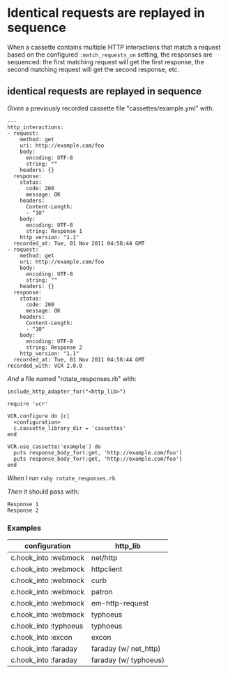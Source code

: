 # Identical requests are replayed in sequence

When a cassette contains multiple HTTP interactions that match a request
  based on the configured `:match_requests_on` setting, the responses are
  sequenced: the first matching request will get the first response,
  the second matching request will get the second response, etc.

## identical requests are replayed in sequence

_Given_ a previously recorded cassette file "cassettes/example.yml" with:

```
--- 
http_interactions: 
- request: 
    method: get
    uri: http://example.com/foo
    body: 
      encoding: UTF-8
      string: ""
    headers: {}
  response: 
    status: 
      code: 200
      message: OK
    headers: 
      Content-Length: 
      - "10"
    body: 
      encoding: UTF-8
      string: Response 1
    http_version: "1.1"
  recorded_at: Tue, 01 Nov 2011 04:58:44 GMT
- request: 
    method: get
    uri: http://example.com/foo
    body: 
      encoding: UTF-8
      string: ""
    headers: {}
  response: 
    status: 
      code: 200
      message: OK
    headers: 
      Content-Length: 
      - "10"
    body: 
      encoding: UTF-8
      string: Response 2
    http_version: "1.1"
  recorded_at: Tue, 01 Nov 2011 04:58:44 GMT
recorded_with: VCR 2.0.0
```

_And_ a file named "rotate_responses.rb" with:

```
include_http_adapter_for("<http_lib>")

require 'vcr'

VCR.configure do |c|
  <configuration>
  c.cassette_library_dir = 'cassettes'
end

VCR.use_cassette('example') do
  puts response_body_for(:get, 'http://example.com/foo')
  puts response_body_for(:get, 'http://example.com/foo')
end
```

_When_ I run `ruby rotate_responses.rb`

_Then_ it should pass with:

```
Response 1
Response 2
```

### Examples

| configuration         | http_lib              |
|-----------------------|-----------------------|
| c.hook_into :webmock  | net/http              |
| c.hook_into :webmock  | httpclient            |
| c.hook_into :webmock  | curb                  |
| c.hook_into :webmock  | patron                |
| c.hook_into :webmock  | em-http-request       |
| c.hook_into :webmock  | typhoeus              |
| c.hook_into :typhoeus | typhoeus              |
| c.hook_into :excon    | excon                 |
| c.hook_into :faraday  | faraday (w/ net_http) |
| c.hook_into :faraday  | faraday (w/ typhoeus) |
